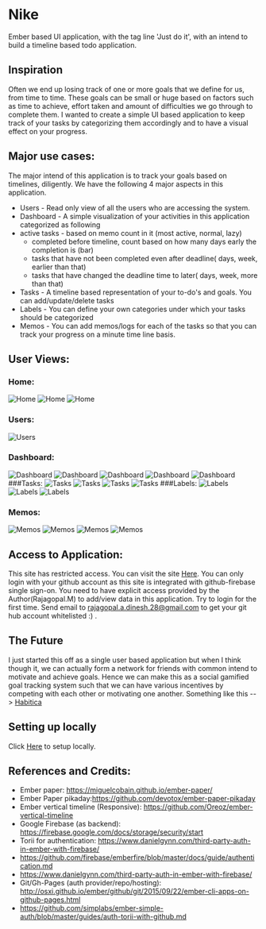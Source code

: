 # Nike
Ember based UI application, with the tag line 'Just do it', with an intend to build a timeline based todo application.
## Inspiration
Often we end up losing track of one or more goals that we define for us, from time to time. These goals can be small or huge based on factors such as time to achieve, effort taken and amount of difficulties we go through to complete them. I wanted to create a simple UI based application to keep track of your tasks by categorizing them accordingly and to have a visual effect on your progress.

## Major use cases:
The major intend of this application is to track your goals based on timelines, diligently. We have the following 4 major aspects in this application.
 - Users - Read only view of all the users who are accessing the system.
 - Dashboard - A simple visualization of your activities in this application categorized as following
  - active tasks - based on memo count in it (most active, normal, lazy)
	- completed before timeline, count based on how many days early the completion is (bar)
	- tasks that have not been completed even after deadline( days, week, earlier than that)
	- tasks that have changed the deadline time to later( days, week, more than that)
 - Tasks - A timeline based representation of your to-do's and goals. You can add/update/delete tasks
 - Labels - You can define your own categories under which your tasks should be categorized
 - Memos - You can add memos/logs for each of the tasks so that you can track your progress on a minute time line basis.
## User Views:
### Home:
![Home](https://file.ac/EFrrZnCjY9M/image010.png)
![Home](https://file.ac/EFrrZnCjY9M/image011.png)
![Home](https://file.ac/EFrrZnCjY9M/image012.png)
### Users:
![Users](https://file.ac/EFrrZnCjY9M/image101.png)
### Dashboard:
![Dashboard](https://file.ac/EFrrZnCjY9M/image201.png)
![Dashboard](https://file.ac/EFrrZnCjY9M/image201.png)
![Dashboard](https://file.ac/EFrrZnCjY9M/image203.png)
![Dashboard](https://file.ac/EFrrZnCjY9M/image204.png)
![Dashboard](https://file.ac/EFrrZnCjY9M/image205.png)
###Tasks:
![Tasks](https://file.ac/EFrrZnCjY9M/image300.png)
![Tasks](https://file.ac/EFrrZnCjY9M/image301.png)
![Tasks](https://file.ac/EFrrZnCjY9M/image302.png)
![Tasks](https://file.ac/EFrrZnCjY9M/image303.png)
###Labels:
![Labels](https://file.ac/EFrrZnCjY9M/image002.png)
![Labels](https://file.ac/EFrrZnCjY9M/image401.png)
![Labels](https://file.ac/EFrrZnCjY9M/image402.png)
### Memos:
![Memos](https://file.ac/EFrrZnCjY9M/image501.png)
![Memos](https://file.ac/EFrrZnCjY9M/image502.png)
![Memos](https://file.ac/EFrrZnCjY9M/image503.png)
![Memos](https://file.ac/EFrrZnCjY9M/image504.png)

## Access to Application:
This site has restricted access. You can visit the site [Here](https://rajagopal28.github.io/Nike/). You can only login with your github account as this site is integrated with github-firebase single sign-on. You need to have explicit access provided by the Author(Rajagopal.M) to add/view data in this application. Try to login for the first time. Send email to rajagopal.a.dinesh.28@gmail.com to get your git hub account whitelisted :) .

## The Future
I just started this off as a single user based application but when I think though it, we can actually form a network for friends with common intend to motivate and achieve goals. Hence we can make this as a social gamified goal tracking system such that we can have various incentives by competing with each other or motivating one another. Something like this --> [Habitica](https://habitica.com/)


## Setting up locally
Click [Here](Setup.md) to setup locally.

## References and Credits:
 - Ember paper: https://miguelcobain.github.io/ember-paper/
 - Ember Paper pikaday:https://github.com/devotox/ember-paper-pikaday
 - Ember vertical timeline (Responsive): https://github.com/Oreoz/ember-vertical-timeline
 - Google Firebase (as backend): https://firebase.google.com/docs/storage/security/start
 - Torii for authentication: https://www.danielgynn.com/third-party-auth-in-ember-with-firebase/
  - https://github.com/firebase/emberfire/blob/master/docs/guide/authentication.md
  - https://www.danielgynn.com/third-party-auth-in-ember-with-firebase/
 - Git/Gh-Pages (auth provider/repo/hosting): http://osxi.github.io/ember/github/git/2015/09/22/ember-cli-apps-on-github-pages.html
  - https://github.com/simplabs/ember-simple-auth/blob/master/guides/auth-torii-with-github.md

